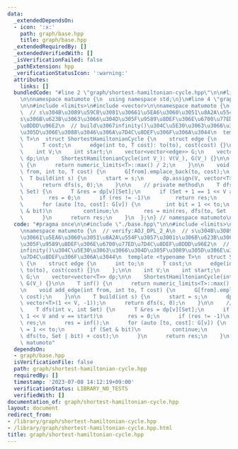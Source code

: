 ```yaml
---
data:
  _extendedDependsOn:
  - icon: ':x:'
    path: graph/base.hpp
    title: graph/base.hpp
  _extendedRequiredBy: []
  _extendedVerifiedWith: []
  _isVerificationFailed: false
  _pathExtension: hpp
  _verificationStatusIcon: ':warning:'
  attributes:
    links: []
  bundledCode: "#line 2 \"graph/shortest-hamiltonian-cycle.hpp\"\n\n#line 2 \"graph/base.hpp\"\
    \n\nnamespace matumoto {\n  using namespace std;\n}\n#line 4 \"graph/shortest-hamiltonian-cycle.hpp\"\
    \n\n#include <limits>\n#include <vector>\n\nnamespace matumoto {\n  // verify:AOJ_DPL_2_A\n\
    \  // s\u304B\u3089\u59CB\u3081\u30661\u5EA6\u3060\u3051\u8A2A\u554F\u3057\u3001\
    s\u306B\u623B\u3063\u3066\u304D\u305F\u9589\u8DEF\u306E\u6700\u77ED\u7D4C\u8DEF\
    \u8DDD\u96E2\n  // build\u3067infinity()\u304C\u5E30\u3063\u3066\u304D\u305F\u3089\
    \u305D\u306E\u3088\u3046\u306A\u7D4C\u8DEF\u306F\u306A\u3044\n  template <typename\
    \ T>\n  struct ShortestHamiltonianCycle {\n    struct edge {\n      int to;\n\
    \      T cost;\n      edge(int to, T cost): to(to), cost(cost) {}\n    };\n\n\
    \    int V;\n    int start;\n    vector<vector<edge>> G;\n    vector<vector<T>>\
    \ dp;\n\n    ShortestHamiltonianCycle(int V_): V(V_), G(V_) {}\n\n    T inf()\
    \ {\n      return numeric_limits<T>::max() / 2;\n    }\n\n    void add_edge(int\
    \ from, int to, T cost) {\n      G[from].emplace_back(to, cost);\n    }\n\n  \
    \  T build(int s) {\n      start = s;\n      dp.assign(V, vector<T>(1 << V, -1));\n\
    \      return dfs(s, 0);\n    }\n\n    // private method\n    T dfs(int v, int\
    \ Set) {\n      T &res = dp[v][Set];\n      if (Set + 1 == 1 << V and v == start)\n\
    \        res = 0;\n      if (res != -1)\n        return res;\n      res = inf();\n\
    \      for (auto [to, cost]: G[v]) {\n        int bit = 1 << to;\n        if (Set\
    \ & bit)\n          continue;\n        res = min(res, dfs(to, Set | bit) + cost);\n\
    \      }\n      return res;\n    }\n  };\n} // namespace matumoto\n"
  code: "#pragma once\n\n#include \"./base.hpp\"\n\n#include <limits>\n#include <vector>\n\
    \nnamespace matumoto {\n  // verify:AOJ_DPL_2_A\n  // s\u304B\u3089\u59CB\u3081\
    \u30661\u5EA6\u3060\u3051\u8A2A\u554F\u3057\u3001s\u306B\u623B\u3063\u3066\u304D\
    \u305F\u9589\u8DEF\u306E\u6700\u77ED\u7D4C\u8DEF\u8DDD\u96E2\n  // build\u3067\
    infinity()\u304C\u5E30\u3063\u3066\u304D\u305F\u3089\u305D\u306E\u3088\u3046\u306A\
    \u7D4C\u8DEF\u306F\u306A\u3044\n  template <typename T>\n  struct ShortestHamiltonianCycle\
    \ {\n    struct edge {\n      int to;\n      T cost;\n      edge(int to, T cost):\
    \ to(to), cost(cost) {}\n    };\n\n    int V;\n    int start;\n    vector<vector<edge>>\
    \ G;\n    vector<vector<T>> dp;\n\n    ShortestHamiltonianCycle(int V_): V(V_),\
    \ G(V_) {}\n\n    T inf() {\n      return numeric_limits<T>::max() / 2;\n    }\n\
    \n    void add_edge(int from, int to, T cost) {\n      G[from].emplace_back(to,\
    \ cost);\n    }\n\n    T build(int s) {\n      start = s;\n      dp.assign(V,\
    \ vector<T>(1 << V, -1));\n      return dfs(s, 0);\n    }\n\n    // private method\n\
    \    T dfs(int v, int Set) {\n      T &res = dp[v][Set];\n      if (Set + 1 ==\
    \ 1 << V and v == start)\n        res = 0;\n      if (res != -1)\n        return\
    \ res;\n      res = inf();\n      for (auto [to, cost]: G[v]) {\n        int bit\
    \ = 1 << to;\n        if (Set & bit)\n          continue;\n        res = min(res,\
    \ dfs(to, Set | bit) + cost);\n      }\n      return res;\n    }\n  };\n} // namespace\
    \ matumoto"
  dependsOn:
  - graph/base.hpp
  isVerificationFile: false
  path: graph/shortest-hamiltonian-cycle.hpp
  requiredBy: []
  timestamp: '2023-07-08 14:12:19+09:00'
  verificationStatus: LIBRARY_NO_TESTS
  verifiedWith: []
documentation_of: graph/shortest-hamiltonian-cycle.hpp
layout: document
redirect_from:
- /library/graph/shortest-hamiltonian-cycle.hpp
- /library/graph/shortest-hamiltonian-cycle.hpp.html
title: graph/shortest-hamiltonian-cycle.hpp
---
```

